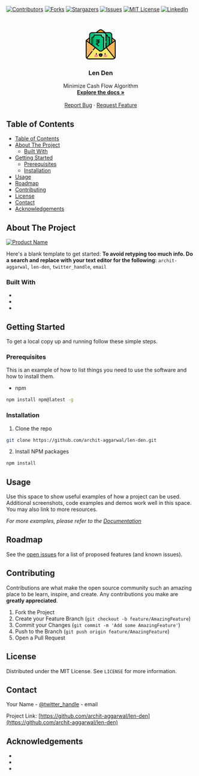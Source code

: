 [![Contributors][contributors-shield]][contributors-url]
[![Forks][forks-shield]][forks-url]
[![Stargazers][stars-shield]][stars-url]
[![Issues][issues-shield]][issues-url]
[![MIT License][license-shield]][license-url]
[![LinkedIn][linkedin-shield]][linkedin-url]



<!-- PROJECT LOGO -->
<br />
<p align="center">
  <a href="https://github.com/archit-aggarwal/len-den">
    <img src="images/logo.png" alt="Logo" width="80" height="80">
  </a>

  <h3 align="center">Len Den</h3>

  <p align="center">
    Minimize Cash Flow Algorithm
    <br />
    <a href="https://github.com/archit-aggarwal/len-den"><strong>Explore the docs »</strong></a>
    <br />
    <br />
    <a href="https://github.com/archit-aggarwal/len-den/issues">Report Bug</a>
    ·
    <a href="https://github.com/archit-aggarwal/len-den/issues">Request Feature</a>
  </p>
</p>



<!-- TABLE OF CONTENTS -->
## Table of Contents

- [Table of Contents](#table-of-contents)
- [About The Project](#about-the-project)
  - [Built With](#built-with)
- [Getting Started](#getting-started)
  - [Prerequisites](#prerequisites)
  - [Installation](#installation)
- [Usage](#usage)
- [Roadmap](#roadmap)
- [Contributing](#contributing)
- [License](#license)
- [Contact](#contact)
- [Acknowledgements](#acknowledgements)



<!-- ABOUT THE PROJECT -->
## About The Project

[![Product Name][product-screenshot]](https://i.ibb.co/8dZqx3n/Group-Payments-in-Phone.jpg)

Here's a blank template to get started:
**To avoid retyping too much info. Do a search and replace with your text editor for the following:**
`archit-aggarwal`, `len-den`, `twitter_handle`, `email`


### Built With

* []()
* []()
* []()



<!-- GETTING STARTED -->
## Getting Started

To get a local copy up and running follow these simple steps.

### Prerequisites

This is an example of how to list things you need to use the software and how to install them.
* npm
```sh
npm install npm@latest -g
```

### Installation

1. Clone the repo
```sh
git clone https://github.com/archit-aggarwal/len-den.git
```
2. Install NPM packages
```sh
npm install
```



<!-- USAGE EXAMPLES -->
## Usage

Use this space to show useful examples of how a project can be used. Additional screenshots, code examples and demos work well in this space. You may also link to more resources.

_For more examples, please refer to the [Documentation](https://example.com)_



<!-- ROADMAP -->
## Roadmap

See the [open issues](https://github.com/archit-aggarwal/len-den/issues) for a list of proposed features (and known issues).



<!-- CONTRIBUTING -->
## Contributing

Contributions are what make the open source community such an amazing place to be learn, inspire, and create. Any contributions you make are **greatly appreciated**.

1. Fork the Project
2. Create your Feature Branch (`git checkout -b feature/AmazingFeature`)
3. Commit your Changes (`git commit -m 'Add some AmazingFeature'`)
4. Push to the Branch (`git push origin feature/AmazingFeature`)
5. Open a Pull Request



<!-- LICENSE -->
## License

Distributed under the MIT License. See `LICENSE` for more information.



<!-- CONTACT -->
## Contact

Your Name - [@twitter_handle](https://twitter.com/twitter_handle) - email

Project Link: [https://github.com/archit-aggarwal/len-den](https://github.com/archit-aggarwal/len-den)



<!-- ACKNOWLEDGEMENTS -->
## Acknowledgements

* []()
* []()
* []()





<!-- MARKDOWN LINKS & IMAGES -->
<!-- https://www.markdownguide.org/basic-syntax/#reference-style-links -->
[contributors-shield]: https://img.shields.io/github/contributors/archit-aggarwal/len-den.svg?style=flat-square
[contributors-url]: https://github.com/archit-aggarwal/len-den/graphs/contributors
[forks-shield]: https://img.shields.io/github/forks/archit-aggarwal/len-den.svg?style=flat-square
[forks-url]: https://github.com/archit-aggarwal/len-den/network/members
[stars-shield]: https://img.shields.io/github/stars/archit-aggarwal/len-den.svg?style=flat-square
[stars-url]: https://github.com/archit-aggarwal/len-den/stargazers
[issues-shield]: https://img.shields.io/github/issues/archit-aggarwal/len-den.svg?style=flat-square
[issues-url]: https://github.com/archit-aggarwal/len-den/issues
[license-shield]: https://img.shields.io/github/license/archit-aggarwal/len-den.svg?style=flat-square
[license-url]: https://github.com/archit-aggarwal/len-den/blob/master/LICENSE.txt
[linkedin-shield]: https://img.shields.io/badge/-LinkedIn-black.svg?style=flat-square&logo=linkedin&colorB=555
[linkedin-url]: https://linkedin.com/in/archit-aggarwal
[product-screenshot]: images/screenshot.png
